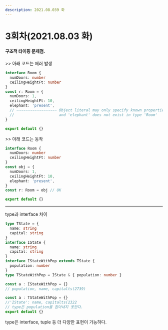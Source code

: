 ```yaml
---
description: 2021.08.039 화
---
```


# 3회차\(2021.08.03 화\)



#### 구조적 타이핑 문제점.

&gt;&gt; 아래 코드는 에러 발생

```typescript
interface Room {
  numDoors: number
  ceilingHeightFt: number
}
const r: Room = {
  numDoors: 1,
  ceilingHeightFt: 10,
  elephant: 'present',
  // ~~~~~~~~~~~~~~~~~~ Object literal may only specify known properties,
  //                    and 'elephant' does not exist in type 'Room'
}

export default {}
```

&gt;&gt; 아래 코드는 동작

```typescript
interface Room {
  numDoors: number
  ceilingHeightFt: number
}
const obj = {
  numDoors: 1,
  ceilingHeightFt: 10,
  elephant: 'present',
}
const r: Room = obj // OK

export default {}
```



---

type과 interface 차이

```typescript
type TState = {
  name: string
  capital: string
}
interface IState {
  name: string
  capital: string
}
interface IStateWithPop extends TState {
  population: number
}
type TStateWithPop = IState & { population: number }

const a : IStateWithPop = {}
// population, name, capitalts(2739)

const a : TStateWithPop = {}
//'IState': name, capitalts(2322
// type은 population를 잡아내지 못한다.
export default {}
```



type은 interface, tuple 등 더 다양한 표현이 가능하다.




